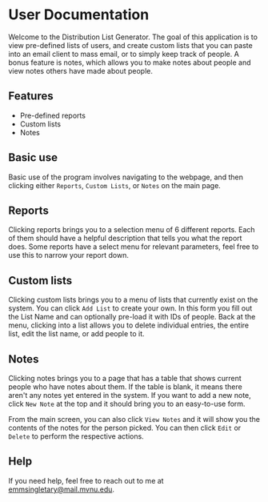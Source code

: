 # User Documentation
Welcome to the Distribution List Generator. The goal of this application is to view pre-defined lists of users, and create custom lists that you can paste into an email client to mass email, or to simply keep track of people. A bonus feature is notes, which allows you to make notes about people and view notes others have made about people.

## Features
* Pre-defined reports
* Custom lists
* Notes

## Basic use
Basic use of the program involves navigating to the webpage, and then clicking either `Reports`, `Custom Lists`, or `Notes` on the main page.

## Reports
Clicking reports brings you to a selection menu of 6 different reports. Each of them should have a helpful description that tells you what the report does. Some reports have a select menu for relevant parameters, feel free to use this to narrow your report down.

## Custom lists
Clicking custom lists brings you to a menu of lists that currently exist on the system. You can click `Add List` to create your own. In this form you fill out the List Name and can optionally pre-load it with IDs of people. Back at the menu, clicking into a list allows you to delete individual entries, the entire list, edit the list name, or add people to it.

## Notes
Clicking notes brings you to a page that has a table that shows current people who have notes about them. If the table is blank, it means there aren't any notes yet entered in the system. If you want to add a new note, click `New Note` at the top and it should bring you to an easy-to-use form. 

From the main screen, you can also click `View Notes` and it will show you the contents of the notes for the person picked. You can then click `Edit` or `Delete` to perform the respective actions.

## Help
If you need help, feel free to reach out to me at emmsingletary@mail.mvnu.edu.
